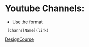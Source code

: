 # Youtube Channels:

* Use the format
```
 [channelName](link)
```

 [DesignCourse](https://www.youtube.com/c/DesignCourse)
